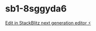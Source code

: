 # sb1-8sggyda6

[Edit in StackBlitz next generation editor ⚡️](https://stackblitz.com/~/github.com/aziz010101/sb1-8sggyda6)